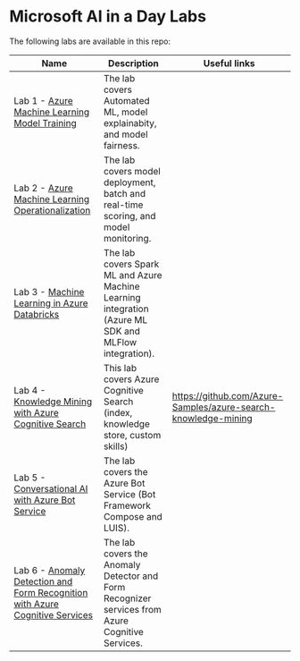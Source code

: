 # Microsoft **AI in a Day** Labs

The following labs are available in this repo:

Name | Description | Useful links
--- | --- | ---
Lab 1 - [Azure Machine Learning Model Training](01-aml-model-training/README.md) | The lab covers Automated ML, model explainabity, and model fairness.
Lab 2 - [Azure Machine Learning Operationalization](02-aml-operationalization/README.md) | The lab covers model deployment, batch and real-time scoring, and model monitoring.
Lab 3 - [Machine Learning in Azure Databricks](03-ml-in-databricks/README.md) | The lab covers Spark ML and Azure Machine Learning integration (Azure ML SDK and MLFlow integration).
Lab 4 - [Knowledge Mining with Azure Cognitive Search](04-knowledge-mining/README.md) | This lab covers Azure Cognitive Search (index, knowledge store, custom skills) | https://github.com/Azure-Samples/azure-search-knowledge-mining
Lab 5 - [Conversational AI with Azure Bot Service](05-conversational-ai/README.md) | The lab covers the Azure Bot Service (Bot Framework Compose and LUIS).
Lab 6 - [Anomaly Detection and Form Recognition with Azure Cognitive Services](06-decision-and-form-recognizer/README.md) | The lab covers the Anomaly Detector and Form Recognizer services from Azure Cognitive Services.